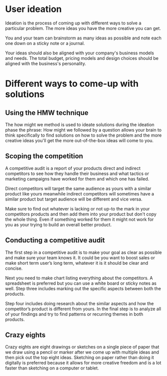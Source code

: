 # User ideation
Ideation is the process of coming up with different ways to solve a particular problem. The more ideas you have the more creative you can get.  

You and your team can brainstorm as many ideas as possible and note each one down on a sticky note or a journal. 

Your ideas should also be aligned with your company's business models and needs. The total budget, pricing models and design choices should be aligned with the business's personality.

# Different ways to come-up with solutions

## Using the HMW technique
The how might we method is used to ideate solutions during the ideation phase the phrase: How might we followed by a question allows your brain to think specifically to find solutions on how to solve the problem and the more creative ideas you'll get the more out-of-the-box ideas will come to you.

## Scoping the competition
A competitive audit is a report of your products direct and indirect competitors to see how they handle their business and what tactics or marketing campaigns have worked for them and which one has failed.

Direct competitors will target the same audience as yours with a similar product like yours meanwhile indirect competitors will sometimes have a similar product but target audience will be different and vice versa.

Make sure to find out whatever is lacking or not up-to the mark in your competitors products and then add them into your product but don't copy the whole thing. Even if something worked for them it might not work for you as your trying to build an overall better product.

## Conducting a competitive audit
The first step in a competitive audit is to make your goal as clear as possible and make sure your team knows it. It could be you want to boost sales or make short term user’s long term, whatever it is it should be clear and concise.

Next you need to make chart listing everything about the competitors. A spreadsheet is preferred but you can use a white board or sticky notes as well. Step three includes marking out the specific aspects between both the products.

Step four includes doing research about the similar aspects and how the competitor’s product is different from yours. In the final step is to analyze all of your findings and try to find patterns or recurring themes in both products.

## Crazy eights
Crazy eights are eight drawings or sketches on a single piece of paper that we draw using a pencil or marker after we come up with multiple ideas and then pick out the top eight ideas. 
Sketching on paper rather than doing it digitally is preferred because it allows for more creative freedom and is a lot faster than sketching on a computer or tablet.